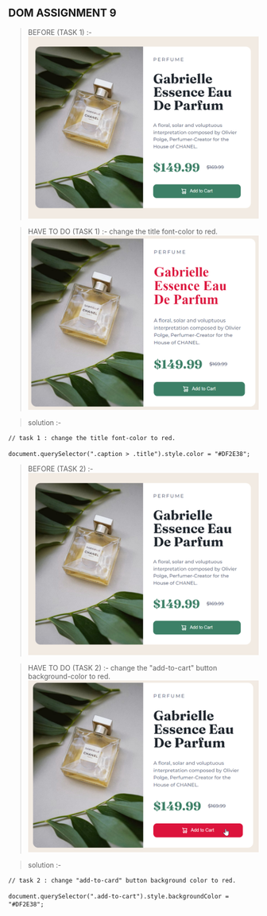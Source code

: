 ## DOM ASSIGNMENT 9

>BEFORE (TASK 1) :-
![before](./assets/ass9.1-before.png)

>HAVE TO DO (TASK 1) :-
>change the title font-color to red.
![after](./assets/ass9.1-after.png)

>solution :-
```
// task 1 : change the title font-color to red.

document.querySelector(".caption > .title").style.color = "#DF2E38";
```

>BEFORE (TASK 2) :-
![before](./assets/ass9.1-before.png)

>HAVE TO DO (TASK 2) :-
>change the "add-to-cart" button background-color to red.
![after](./assets/ass9.2-after.png)

>solution :-
```
// task 2 : change "add-to-card" button background color to red.

document.querySelector(".add-to-cart").style.backgroundColor = "#DF2E38";
```